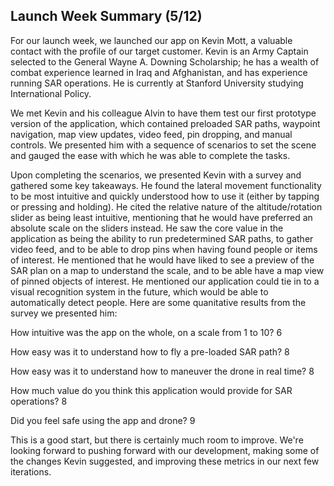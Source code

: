 ## Launch Week Summary (5/12)

For our launch week, we launched our app on Kevin Mott, a valuable contact with the profile of our target customer. Kevin is an Army Captain selected to the General Wayne A. Downing Scholarship; he has a wealth of combat experience learned in Iraq and Afghanistan, and has experience running SAR operations. He is currently at Stanford University studying International Policy.

We met Kevin and his colleague Alvin to have them test our first prototype version of the application, which contained preloaded SAR paths, waypoint navigation, map view updates, video feed, pin dropping, and manual controls. We presented him with a sequence of scenarios to set the scene and gauged the ease with which he was able to complete the tasks. 

Upon completing the scenarios, we presented Kevin with a survey and gathered some key takeaways. He found the lateral movement functionality to be most intuitive and quickly understood how to use it (either by tapping or pressing and holding). He cited the relative nature of the altitude/rotation slider as being least intuitive, mentioning that he would have preferred an absolute scale on the sliders instead. He saw the core value in the application as being the ability to run predetermined SAR paths, to gather video feed, and to be able to drop pins when having found people or items of interest. He mentioned that he would have liked to see a preview of the SAR plan on a map to understand the scale, and to be able have a map view of pinned objects of interest. He mentioned our application could tie in to a visual recognition system in the future, which would be able to automatically detect people. Here are some quanitative results from the survey we presented him:

How intuitive was the app on the whole, on a scale from 1 to 10? 6

How easy was it to understand how to fly a pre-loaded SAR path? 8

How easy was it to understand how to maneuver the drone in real time? 8

How much value do you think this application would provide for SAR operations? 8

Did you feel safe using the app and drone? 9

This is a good start, but there is certainly much room to improve. We're looking forward to pushing forward with our development, making some of the changes Kevin suggested, and improving these metrics in our next few iterations.
